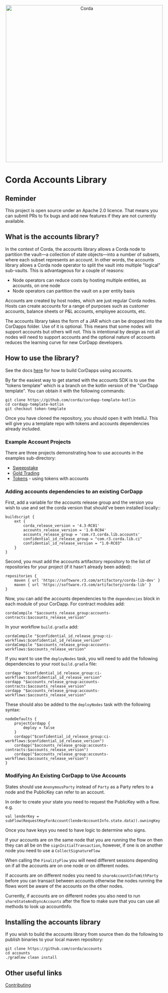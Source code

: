 <p align="center">
    <img src="https://www.corda.net/wp-content/uploads/2016/11/fg005_corda_b.png" alt="Corda" width="500">
</p>

# Corda Accounts Library

## Reminder

This project is open source under an Apache 2.0 licence. That means you
can submit PRs to fix bugs and add new features if they are not currently
available.

## What is the accounts library?

In the context of Corda, the accounts library allows a Corda node to partition 
the vault—a collection of state objects—into a number of subsets, where each 
subset represents an account. In other words, the accounts library allows a 
Corda node operator to split the vault into multiple "logical" sub-vaults. 
This is advantageous for a couple of reasons:

* Node operators can reduce costs by hosting multiple entities, as accounts, on 
  one node
* Node operators can partition the vault on a per entity basis

Accounts are created by host nodes, which are just regular Corda nodes. Hosts 
can create accounts for a range of purposes such as customer accounts, balance 
sheets or P&L accounts, employee accounts, etc.

The accounts library takes the form of a JAR which can be dropped into the 
CorDapps folder. Use of it is optional. This means that some nodes will support 
accounts but others will not. This is intentional by design as not all nodes 
will need to support accounts and the optional nature of accounts reduces the 
learning curve for new CorDapp developers.

## How to use the library?

See the docs [here](docs.md) for how to build CorDapps using accounts.

By far the easiest way to get started with the accounts SDK is to use the "tokens template"
which is a branch on the kotlin version of the "CorDapp template". You can obtain 
it with the following commands:

    git clone https://github.com/corda/cordapp-template-kotlin
    cd cordapp-template-kotlin
    git checkout token-template

Once you have cloned the repository, you should open it with IntelliJ. This will give 
you a template repo with tokens and accounts dependencies already included.

### Example Account Projects

There are three projects demonstrating how to use accounts in the examples sub-directory:

* [Sweepstake](examples/cordapp-sweepstake)
* [Gold Trading](examples/gold-trading)
* [Tokens](examples/tokens-integration-test) - using tokens with accounts

### Adding accounts dependencies to an existing CorDapp

First, add a variable for the accounts release group and the version you 
wish to use and set the corda version that should've been installed locally::

    buildscript {
        ext {
            corda_release_version = '4.3-RC01'
            accounts_release_version = '1.0-RC04'
            accounts_release_group = 'com.r3.corda.lib.accounts'
            confidential_id_release_group = "com.r3.corda.lib.ci"
            confidential_id_release_version = "1.0-RC03"
        }
    }

Second, you must add the accounts artifactory repository to the
list of repositories for your project (if it hasn't already been added):

    repositories {
        maven { url 'https://software.r3.com/artifactory/corda-lib-dev' }
        maven { url 'https://software.r3.com/artifactory/corda-lib' }
    }

Now, you can add the accounts dependencies to the `dependencies` block
in each module of your CorDapp. For contract modules add:

    cordaCompile "$accounts_release_group:accounts-contracts:$accounts_release_version"

In your workflow `build.gradle` add:

    cordaCompile "$confidential_id_release_group:ci-workflows:$confidential_id_release_version"
    cordaCompile "$accounts_release_group:accounts-workflows:$accounts_release_version"

If you want to use the `deployNodes` task, you will need to add the
following dependencies to your root `build.gradle` file:

    cordapp "$confidential_id_release_group:ci-workflows:$confidential_id_release_version"
    cordapp "$accounts_release_group:accounts-contracts:$accounts_release_version"
    cordapp "$accounts_release_group:accounts-workflows:$accounts_release_version"

These should also be added to the `deployNodes` task with the following syntax:

    nodeDefaults {
        projectCordapp {
            deploy = false
        }
        cordapp("$confidential_id_release_group:ci-workflows:$confidential_id_release_version")
        cordapp("$accounts_release_group:accounts-contracts:$accounts_release_version")
        cordapp("$accounts_release_group:accounts-workflows:$accounts_release_version")
    }

### Modifying An Existing CorDapp to Use Accounts

States should use `AnonymousParty` instead of `Party` as a Party refers to a node and the PublicKey can refer to an account.

In order to create your state you need to request the PublicKey with a flow. e.g.

    val lenderKey = subFlow(RequestKeyForAccount(lenderAccountInfo.state.data)).owningKey

Once you have keys you need to have logic to determine who signs.

If your accounts are on the same node that you are running the flow on then they can all be on the `signInitialTransaction`, however, if one is on another node you need to use a `CollectSignatureFlow` 

When calling the `FinalityFlow` you will need different sessions depending on if all the accounts are on one node or on different nodes.
 
If accounts are on different nodes you need to `shareAccountInfoWithParty` before you can transact between accounts otherwise the nodes running the flows wont be aware of the accounts on the other nodes.

Currently, if accounts are on different nodes you also need to run `shareStateAndSyncAccounts` after the flow to make sure that you can use all methods to look up accountInfo.

## Installing the accounts library

If you wish to build the accounts library from source then do the following to
publish binaries to your local maven repository:

    git clone https://github.com/corda/accounts
    cd accounts
    ./gradlew clean install

## Other useful links

[Contributing](CONTRIBUTING.md)

